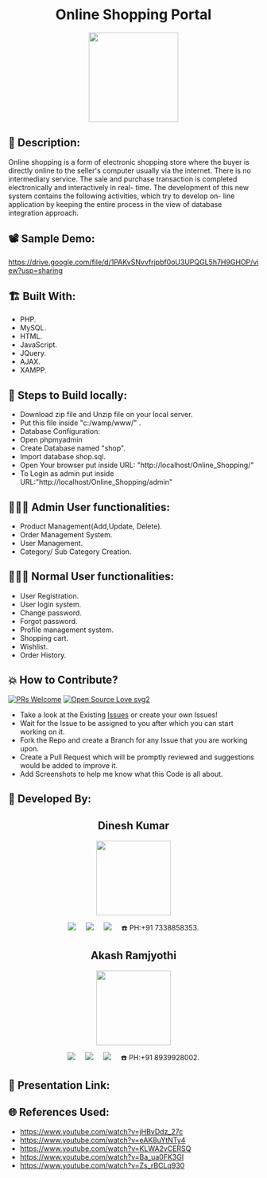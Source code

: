 <h1 align="center">Online Shopping Portal</h1>

<p align="center">
<img src="https://user-images.githubusercontent.com/54114888/162025676-863c7036-c451-4739-8ef0-a9c1e0aa0843.png" width="180" height="180">
</p>

## 📜 Description:
Online shopping is a form of electronic shopping store where the buyer is directly online to the seller's computer usually via the internet. There is no intermediary service. The sale and purchase transaction is completed electronically and interactively in real- time. The development of this new system contains the following activities, which try to develop on- line application by keeping the entire process in the view of database integration approach.

## 📽 Sample Demo:
https://drive.google.com/file/d/1PAKvSNvvfrjpbf0oU3UPQGL5h7H9GHOP/view?usp=sharing

## 🏗 Built With:
- PHP.
- MySQL.
- HTML.
- JavaScript.
- JQuery.
- AJAX.
- XAMPP.

## 🧪 Steps to Build locally:
- Download zip file and Unzip file on your local server.
- Put this file inside "c:/wamp/www/" .
- Database Configuration:
- Open phpmyadmin
- Create Database named "shop".
- Import database shop.sql.
- Open Your browser put inside URL: "http://localhost/Online_Shopping/"
- To Login as admin put inside URL:"http://localhost/Online_Shopping/admin"

## 🤵🏻‍♂️ Admin User functionalities:
- Product Management(Add,Update, Delete).
- Order Management System.
- User Management.
- Category/ Sub Category Creation.

## 👨🏻‍🦱 Normal User functionalities:
- User Registration.
- User login system.
- Change password.
- Forgot password.
- Profile management system.
- Shopping cart.
- Wishlist.
- Order History.

## 💥 How to Contribute?

[![PRs Welcome](https://img.shields.io/badge/PRs-welcome-brightgreen.svg?style=flat-square)](http://makeapullrequest.com)
[![Open Source Love svg2](https://badges.frapsoft.com/os/v2/open-source.svg?v=103)](https://github.com/ellerbrock/open-source-badges/) 

- Take a look at the Existing [Issues](https://github.com/Akash-Ramjyothi/ShopTronics/issues) or create your own Issues!
- Wait for the Issue to be assigned to you after which you can start working on it.
- Fork the Repo and create a Branch for any Issue that you are working upon.
- Create a Pull Request which will be promptly reviewed and suggestions would be added to improve it.
- Add Screenshots to help me know what this Code is all about.

## 👦 Developed By:
<h2 align="center">Dinesh Kumar</h2>
<p align="center">
  <a href="https://github.com/Dineshkumar013"><img src="https://avatars.githubusercontent.com/u/60866104?v=4" width=150px height=150px /></a> 
    
<p align="center">
  <a target="_blank"href="https://www.linkedin.com/in/dk013//"><img src="https://img.shields.io/badge/linkedin-%230077B5.svg?&style=for-the-badge&logo=linkedin&logoColor=white" /></a>&nbsp;&nbsp;&nbsp;&nbsp;
  <a href="mailto:dineshkumarr013@gmail.com?subject=Hello%20Akash,%20From%20Github"><img src="https://img.shields.io/badge/gmail-%23D14836.svg?&style=for-the-badge&logo=gmail&logoColor=white" /></a>&nbsp;&nbsp;&nbsp;&nbsp;
  <a href="https://www.instagram.com/a._.powerful_alter_ego/"><img src="https://img.shields.io/badge/instagram-%23D14836.svg?&style=for-the-badge&logo=instagram&logoColor=pink" /></a>&nbsp;&nbsp;&nbsp;&nbsp;
  ☎️ PH:+91 7338858353.
</p>


<h2 align="center">Akash Ramjyothi</h2>
<p align="center">
  <a href="https://github.com/Akash-Ramjyothi"><img src="https://avatars.githubusercontent.com/u/54114888?v=4" width=150px height=150px /></a> 
    
<p align="center">
  <a target="_blank"href="https://www.linkedin.com/in/akash-ramjyothi/"><img src="https://img.shields.io/badge/linkedin-%230077B5.svg?&style=for-the-badge&logo=linkedin&logoColor=white" /></a>&nbsp;&nbsp;&nbsp;&nbsp;
  <a href="mailto:akash.ramjyothi@gmail.com?subject=Hello%20Akash,%20From%20Github"><img src="https://img.shields.io/badge/gmail-%23D14836.svg?&style=for-the-badge&logo=gmail&logoColor=white" /></a>&nbsp;&nbsp;&nbsp;&nbsp;
  <a href="https://www.instagram.com/akash.ramjyothi/"><img src="https://img.shields.io/badge/instagram-%23D14836.svg?&style=for-the-badge&logo=instagram&logoColor=pink" /></a>&nbsp;&nbsp;&nbsp;&nbsp;
  ☎️ PH:+91 8939928002.
</p>

## 🎁 Presentation Link:


## 🌐 References Used:
- https://www.youtube.com/watch?v=jHBvDdz_27c
- https://www.youtube.com/watch?v=eAK8uYtNTy4
- https://www.youtube.com/watch?v=KLWA2vCERSQ
- https://www.youtube.com/watch?v=Ba_ua0FK3GI
- https://www.youtube.com/watch?v=Zs_rBCLq930
